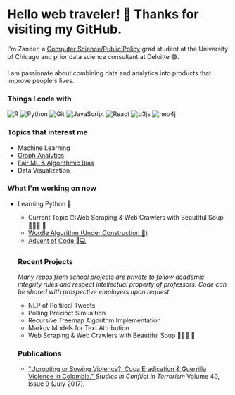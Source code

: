<h1> Hello web traveler! 🚀 Thanks for visiting my GitHub.</h1>
  
<p>
 I'm Zander, a <a href = 'https://capp.uchicago.edu/'>Computer Science/Public Policy<a> grad student at the University of Chicago and prior data science consultant at Deloitte 🟢.

I am passionate about combining data and analytics into products that improve people's lives.
</p>
<h3>Things I code with</h3>
<p>
  <img alt ="R" src = "https://img.shields.io/badge/-R-276DC3?logo=r&logoColor=white&style=for-the-badge&logoWidth=30" />
  <img alt="Python" src = "https://img.shields.io/badge/-Python-3776AB?logo=python&logoColor=white&style=for-the-badge" />
  <img alt="Git" src = "https://img.shields.io/badge/-Git-F05032?logo=git&logoColor=white&style=for-the-badge" />
  <img alt="JavaScript" src = "https://img.shields.io/badge/-JavaScript-F7DF1E?logo=javascript&logoColor=white&style=for-the-badge" />
  <img alt="React" src="https://img.shields.io/badge/-React-61DAFB?logo=react&logoColor=white&style=for-the-badge" />
  <img alt="d3js" src="https://img.shields.io/badge/-D3.js-F9A03C?logo=d3.js&logoColor=white&style=for-the-badge" />
  <img alt="neo4j" src = "https://img.shields.io/badge/-Neo4j-008CC1?logo=neo4j&logoColor=white&style=for-the-badge" />
</p>
  
<h3>Topics that interest me</h3>
<ul>
  <li>Machine Learning</li>
  <li>
    <a href = "https://github.com/zmwm37/aoty"> Graph Analytics</li>
  <li> 
    <a href = "https://github.com/zmwm37/fair-ml">Fair ML & Algorithmic Bias</a>
   </li>
  <li>Data Visualization</li>
</ul>
 
  <h3>What I'm working on now</h3>
  <ul>
    <li>Learning Python 🐍</li>
    <ul>
      <li>Current Topic ⏰:Web Scraping & Web Crawlers with Beautiful Soup 💁🏻‍♂️ 🍜</li>
      <li>
        <a href = 'https://github.com/zmwm37/wordle-wodel'>Wordle Algorithm (Under Construction 🚧)</a>
      </li>
      <li>
        <a href = "https://github.com/zmwm37/advent-of-code">Advent of Code 🎄💻</a>
      </li>
  </ul>
  
  <h3>Recent Projects</h3>
  <i>Many repos from school projects are private to follow academic integrity rules and respect intellectual property of professors. Code can be shared with prospective employers upon request</i>
  <ul>
    <li>NLP of Poltiical Tweets</li>
    <li>Polling Precinct Simualtion</li>
    <li>Recursive Treemap Algorithm Implementation</li>
    <li>Markov Models for Text Attribution</li>
    <li>Web Scraping & Web Crawlers with Beautiful Soup 💁🏻‍♂️ 🍜</li>
  </ul>
  
  <h3>Publications</h3>
  <ul>
    <li>
      <a href = "https://www.researchgate.net/publication/308536467_Uprooting_or_Sowing_Violence_Coca_Eradication_and_Guerrilla_Violence_in_Colombia">
        "Uprooting or Sowing Violence?: Coca Eradication & Guerrilla Violence in Colombia."
      </a> 
      <i> 
        Studies in Conflict in Terrorism
      </i>
      Volume 40, Issue 9 (July 2017). 
    </li>
  </ul>
  
